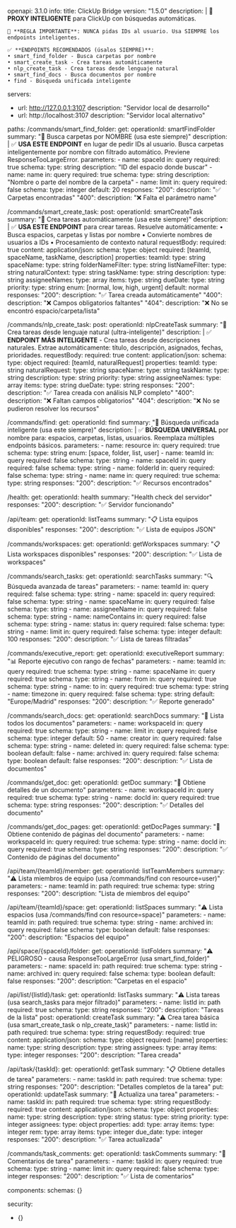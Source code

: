openapi: 3.1.0
info:
  title: ClickUp Bridge
  version: "1.5.0"
  description: |
    🧠 **PROXY INTELIGENTE** para ClickUp con búsquedas automáticas.
    
    🚨 **REGLA IMPORTANTE**: NUNCA pidas IDs al usuario. Usa SIEMPRE los endpoints inteligentes.
    
    ✅ **ENDPOINTS RECOMENDADOS (úsalos SIEMPRE)**:
    • smart_find_folder - Busca carpetas por nombre
    • smart_create_task - Crea tareas automáticamente  
    • nlp_create_task - Crea tareas desde lenguaje natural
    • smart_find_docs - Busca documentos por nombre
    • find - Búsqueda unificada inteligente
    
servers:
  - url: http://127.0.0.1:3107
    description: "Servidor local de desarrollo"
  - url: http://localhost:3107
    description: "Servidor local alternativo"

paths:
  /commands/smart_find_folder:
    get:
      operationId: smartFindFolder
      summary: "🧠 Busca carpetas por NOMBRE (usa este siempre)"
      description: |
        ✅ **USA ESTE ENDPOINT** en lugar de pedir IDs al usuario.
        Busca carpetas inteligentemente por nombre con filtrado automático.
        Previene ResponseTooLargeError.
      parameters:
        - name: spaceId
          in: query
          required: true
          schema: 
            type: string
          description: "ID del espacio donde buscar"
        - name: name
          in: query
          required: true
          schema: 
            type: string
          description: "Nombre o parte del nombre de la carpeta"
        - name: limit
          in: query
          required: false
          schema: 
            type: integer
            default: 20
      responses:
        "200": 
          description: "✅ Carpetas encontradas"
        "400": 
          description: "❌ Falta el parámetro name"

  /commands/smart_create_task:
    post:
      operationId: smartCreateTask
      summary: "🧠 Crea tareas automáticamente (usa este siempre)"
      description: |
        ✅ **USA ESTE ENDPOINT** para crear tareas. Resuelve automáticamente:
        • Busca espacios, carpetas y listas por nombre
        • Convierte nombres de usuarios a IDs
        • Procesamiento de contexto natural
      requestBody:
        required: true
        content:
          application/json:
            schema:
              type: object
              required: [teamId, spaceName, taskName, description]
              properties:
                teamId: 
                  type: string
                spaceName: 
                  type: string
                folderNameFilter: 
                  type: string
                listNameFilter: 
                  type: string
                naturalContext: 
                  type: string
                taskName: 
                  type: string
                description: 
                  type: string
                assigneeNames: 
                  type: array
                  items: 
                    type: string
                dueDate: 
                  type: string
                priority: 
                  type: string
                  enum: [normal, low, high, urgent]
                  default: normal
      responses:
        "200": 
          description: "✅ Tarea creada automáticamente"
        "400": 
          description: "❌ Campos obligatorios faltantes"
        "404": 
          description: "❌ No se encontró espacio/carpeta/lista"

  /commands/nlp_create_task:
    post:
      operationId: nlpCreateTask
      summary: "🧠 Crea tareas desde lenguaje natural (ultra-inteligente)"
      description: |
        ✅ **ENDPOINT MÁS INTELIGENTE** - Crea tareas desde descripciones naturales.
        Extrae automáticamente: título, descripción, asignados, fechas, prioridades.
      requestBody:
        required: true
        content:
          application/json:
            schema:
              type: object
              required: [teamId, naturalRequest]
              properties:
                teamId: 
                  type: string
                naturalRequest: 
                  type: string
                spaceName: 
                  type: string
                taskName: 
                  type: string
                description: 
                  type: string
                priority: 
                  type: string
                assigneeNames: 
                  type: array
                  items: 
                    type: string
                dueDate: 
                  type: string
      responses:
        "200": 
          description: "✅ Tarea creada con análisis NLP completo"
        "400": 
          description: "❌ Faltan campos obligatorios"
        "404": 
          description: "❌ No se pudieron resolver los recursos"

  /commands/find:
    get:
      operationId: find
      summary: "🧠 Búsqueda unificada inteligente (usa este siempre)"
      description: |
        ✅ **BÚSQUEDA UNIVERSAL** por nombre para: espacios, carpetas, listas, usuarios.
        Reemplaza múltiples endpoints básicos.
      parameters:
        - name: resource
          in: query
          required: true
          schema: 
            type: string
            enum: [space, folder, list, user]
        - name: teamId
          in: query
          required: false
          schema: 
            type: string
        - name: spaceId
          in: query
          required: false
          schema: 
            type: string
        - name: folderId
          in: query
          required: false
          schema: 
            type: string
        - name: name
          in: query
          required: true
          schema: 
            type: string
      responses:
        "200": 
          description: "✅ Recursos encontrados"

  /health:
    get:
      operationId: health
      summary: "Health check del servidor"
      responses: 
        "200": 
          description: "✅ Servidor funcionando"

  /api/team:
    get:
      operationId: listTeams
      summary: "📋 Lista equipos disponibles"
      responses: 
        "200": 
          description: "✅ Lista de equipos JSON"

  /commands/workspaces:
    get:
      operationId: getWorkspaces
      summary: "📋 Lista workspaces disponibles"
      responses: 
        "200": 
          description: "✅ Lista de workspaces"

  /commands/search_tasks:
    get:
      operationId: searchTasks
      summary: "🔍 Búsqueda avanzada de tareas"
      parameters:
        - name: teamId
          in: query
          required: false
          schema: 
            type: string
        - name: spaceId
          in: query
          required: false
          schema: 
            type: string
        - name: spaceName
          in: query
          required: false
          schema: 
            type: string
        - name: assigneeName
          in: query
          required: false
          schema: 
            type: string
        - name: nameContains
          in: query
          required: false
          schema: 
            type: string
        - name: status
          in: query
          required: false
          schema: 
            type: string
        - name: limit
          in: query
          required: false
          schema: 
            type: integer
            default: 100
      responses: 
        "200": 
          description: "✅ Lista de tareas filtradas"

  /commands/executive_report:
    get:
      operationId: executiveReport
      summary: "📊 Reporte ejecutivo con rango de fechas"
      parameters:
        - name: teamId
          in: query
          required: true
          schema: 
            type: string
        - name: spaceName
          in: query
          required: true
          schema: 
            type: string
        - name: from
          in: query
          required: true
          schema: 
            type: string
        - name: to
          in: query
          required: true
          schema: 
            type: string
        - name: timezone
          in: query
          required: false
          schema: 
            type: string
            default: "Europe/Madrid"
      responses: 
        "200": 
          description: "✅ Reporte generado"

  /commands/search_docs:
    get:
      operationId: searchDocs
      summary: "📄 Lista todos los documentos"
      parameters:
        - name: workspaceId
          in: query
          required: true
          schema: 
            type: string
        - name: limit
          in: query
          required: false
          schema: 
            type: integer
            default: 50
        - name: creator
          in: query
          required: false
          schema: 
            type: string
        - name: deleted
          in: query
          required: false
          schema: 
            type: boolean
            default: false
        - name: archived
          in: query
          required: false
          schema: 
            type: boolean
            default: false
      responses: 
        "200": 
          description: "✅ Lista de documentos"

  /commands/get_doc:
    get:
      operationId: getDoc
      summary: "📄 Obtiene detalles de un documento"
      parameters:
        - name: workspaceId
          in: query
          required: true
          schema: 
            type: string
        - name: docId
          in: query
          required: true
          schema: 
            type: string
      responses: 
        "200": 
          description: "✅ Detalles del documento"

  /commands/get_doc_pages:
    get:
      operationId: getDocPages
      summary: "📄 Obtiene contenido de páginas del documento"
      parameters:
        - name: workspaceId
          in: query
          required: true
          schema: 
            type: string
        - name: docId
          in: query
          required: true
          schema: 
            type: string
      responses: 
        "200": 
          description: "✅ Contenido de páginas del documento"

  /api/team/{teamId}/member:
    get:
      operationId: listTeamMembers
      summary: "⚠️ Lista miembros de equipo (usa /commands/find con resource=user)"
      parameters:
        - name: teamId
          in: path
          required: true
          schema: 
            type: string
      responses: 
        "200": 
          description: "Lista de miembros del equipo"

  /api/team/{teamId}/space:
    get:
      operationId: listSpaces
      summary: "⚠️ Lista espacios (usa /commands/find con resource=space)"
      parameters:
        - name: teamId
          in: path
          required: true
          schema: 
            type: string
        - name: archived
          in: query
          required: false
          schema: 
            type: boolean
            default: false
      responses: 
        "200": 
          description: "Espacios del equipo"

  /api/space/{spaceId}/folder:
    get:
      operationId: listFolders
      summary: "⚠️ PELIGROSO - causa ResponseTooLargeError (usa smart_find_folder)"
      parameters:
        - name: spaceId
          in: path
          required: true
          schema: 
            type: string
        - name: archived
          in: query
          required: false
          schema: 
            type: boolean
            default: false
      responses: 
        "200": 
          description: "Carpetas en el espacio"

  /api/list/{listId}/task:
    get:
      operationId: listTasks
      summary: "⚠️ Lista tareas (usa search_tasks para mejor filtrado)"
      parameters:
        - name: listId
          in: path
          required: true
          schema: 
            type: string
      responses: 
        "200": 
          description: "Tareas de la lista"
    post:
      operationId: createTask
      summary: "⚠️ Crea tarea básica (usa smart_create_task o nlp_create_task)"
      parameters:
        - name: listId
          in: path
          required: true
          schema: 
            type: string
      requestBody:
        required: true
        content:
          application/json:
            schema:
              type: object
              required: [name]
              properties:
                name: 
                  type: string
                description: 
                  type: string
                assignees: 
                  type: array
                  items: 
                    type: integer
      responses: 
        "200": 
          description: "Tarea creada"

  /api/task/{taskId}:
    get:
      operationId: getTask
      summary: "📋 Obtiene detalles de tarea"
      parameters:
        - name: taskId
          in: path
          required: true
          schema: 
            type: string
      responses: 
        "200": 
          description: "Detalles completos de la tarea"
    put:
      operationId: updateTask
      summary: "📝 Actualiza una tarea"
      parameters:
        - name: taskId
          in: path
          required: true
          schema: 
            type: string
      requestBody:
        required: true
        content:
          application/json:
            schema:
              type: object
              properties:
                name: 
                  type: string
                description: 
                  type: string
                status: 
                  type: string
                priority: 
                  type: integer
                assignees:
                  type: object
                  properties:
                    add: 
                      type: array
                      items: 
                        type: integer
                    rem: 
                      type: array
                      items: 
                        type: integer
                due_date: 
                  type: integer
      responses: 
        "200": 
          description: "✅ Tarea actualizada"

  /commands/task_comments:
    get:
      operationId: taskComments
      summary: "💬 Comentarios de tarea"
      parameters:
        - name: taskId
          in: query
          required: true
          schema: 
            type: string
        - name: limit
          in: query
          required: false
          schema: 
            type: integer
      responses: 
        "200": 
          description: "✅ Lista de comentarios"

components: 
  schemas: {}

security:
  - {}